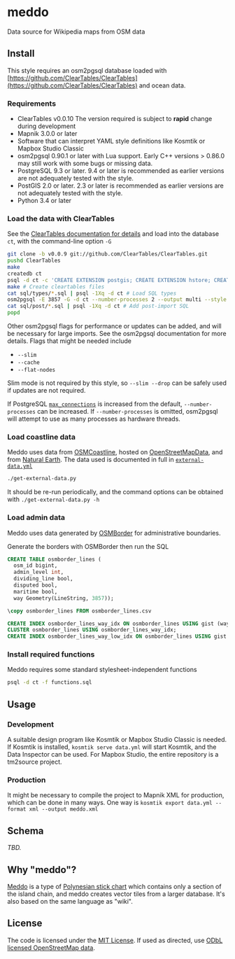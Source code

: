 # meddo

Data source for Wikipedia maps from OSM data

## Install

This style requires an osm2pgsql database loaded with [https://github.com/ClearTables/ClearTables](https://github.com/ClearTables/ClearTables) and ocean data.

### Requirements

* ClearTables v0.0.10
  The version required is subject to **rapid** change during development
* Mapnik 3.0.0 or later
* Software that can interpret YAML style definitions like Kosmtik or Mapbox Studio Classic
* osm2pgsql 0.90.1 or later with Lua support. Early C++ versions > 0.86.0 may still work with some bugs or missing data.
* PostgreSQL 9.3 or later. 9.4 or later is recommended as earlier versions are not adequately tested with the style.
* PostGIS 2.0 or later. 2.3 or later is recommended as earlier versions are not adequately tested with the style.
* Python 3.4 or later

### Load the data with ClearTables

See the [ClearTables documentation for details](https://github.com/ClearTables/ClearTables#usage) and load into the database `ct`, with the command-line option `-G`

```sh
git clone -b v0.0.9 git://github.com/ClearTables/ClearTables.git
pushd ClearTables
make
createdb ct
psql -d ct -c 'CREATE EXTENSION postgis; CREATE EXTENSION hstore; CREATE EXTENSION unaccent; CREATE EXTENSION fuzzystrmatch;'
make # Create cleartables files
cat sql/types/*.sql | psql -1Xq -d ct # Load SQL types
osm2pgsql -E 3857 -G -d ct --number-processes 2 --output multi --style cleartables.json ~/path/to/extract # Load OSM data
cat sql/post/*.sql | psql -1Xq -d ct # Add post-import SQL
popd
```

Other osm2pgsql flags for performance or updates can be added, and will be necessary for large imports. See the osm2pgsql documentation for more details.
Flags that might be needed include
- `--slim`
- `--cache`
- `--flat-nodes`

Slim mode is not required by this style, so ``--slim --drop`` can be safely used if updates are not required.

If PostgreSQL [`max_connections`](http://www.postgresql.org/docs/9.3/static/runtime-config-connection.html#RUNTIME-CONFIG-CONNECTION-SETTINGS)
is increased from the default, `--number-processes` can be increased. If `--number-processes` is omitted, osm2pgsql will
attempt to use as many processes as hardware threads.

### Load coastline data

Meddo uses data from [OSMCoastline](https://github.com/osmcode/osmcoastline), hosted on [OpenStreetMapData](http://openstreetmapdata.com/), and from [Natural Earth](http://www.naturalearthdata.com/). The data used is documented in full in [`external-data.yml`](external-data.yml)

```sh
./get-external-data.py
```

It should be re-run periodically, and the command options can be obtained with `./get-external-data.py -h`

### Load admin data
Meddo uses data generated by [OSMBorder](https://github.com/pnorman/osmborder) for administrative boundaries.

Generate the borders with OSMBorder then run the SQL

```sql
CREATE TABLE osmborder_lines (
  osm_id bigint,
  admin_level int,
  dividing_line bool,
  disputed bool,
  maritime bool,
  way Geometry(LineString, 3857));

\copy osmborder_lines FROM osmborder_lines.csv

CREATE INDEX osmborder_lines_way_idx ON osmborder_lines USING gist (way) WITH (fillfactor=100);
CLUSTER osmborder_lines USING osmborder_lines_way_idx;
CREATE INDEX osmborder_lines_way_low_idx ON osmborder_lines USING gist (way) WITH (fillfactor=100) WHERE admin_level <= 4;
```

### Install required functions

Meddo requires some standard stylesheet-independent functions

```sh
psql -d ct -f functions.sql
```

## Usage

### Development

A suitable design program like Kosmtik or Mapbox Studio Classic is needed. If Kosmtik is installed, `kosmtik serve data.yml` will start Kosmtik, and the Data Inspector can be used. For Mapbox Studio, the entire repository is a tm2source project.

### Production

It might be necessary to compile the project to Mapnik XML for production, which can be done in many ways. One way is `kosmtik export data.yml --format xml --output meddo.xml`

## Schema

*TBD.*

## Why "meddo"?

[Meddo](https://en.wikipedia.org/wiki/Marshall_Islands_stick_chart#Meddo_charts) is a type of [Polynesian stick chart](https://en.wikipedia.org/wiki/Marshall_Islands_stick_chart) which contains only a section of the island chain, and meddo creates vector tiles from a larger database. It's also based on the same language as "wiki".

## License

The code is licensed under the [MIT License](LICENSE). If used as directed, use [ODbL licensed OpenStreetMap data](https://www.openstreetmap.org/copyright).
